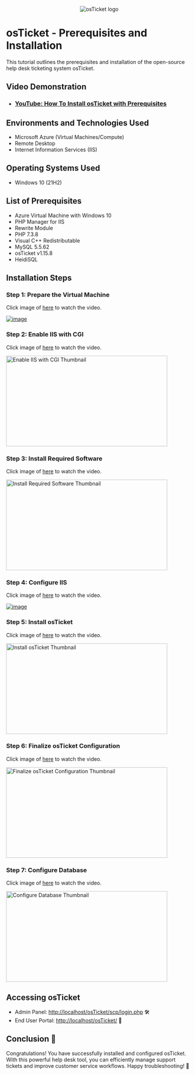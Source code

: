 <p align="center">
<img src="https://i.imgur.com/Clzj7Xs.png" alt="osTicket logo"/>
</p>

<h1>osTicket - Prerequisites and Installation</h1>
This tutorial outlines the prerequisites and installation of the open-source help desk ticketing system osTicket.<br />


<h2>Video Demonstration</h2>

- ### [YouTube: How To Install osTicket with Prerequisites](https://www.youtube.com)

<h2>Environments and Technologies Used</h2>

- Microsoft Azure (Virtual Machines/Compute)
- Remote Desktop
- Internet Information Services (IIS)

<h2>Operating Systems Used </h2>

- Windows 10</b> (21H2)

<h2>List of Prerequisites</h2>

- Azure Virtual Machine with Windows 10
- PHP Manager for IIS
- Rewrite Module
- PHP 7.3.8
- Visual C++ Redistributable
- MySQL 5.5.62
- osTicket v1.15.8
- HeidiSQL


<h2>Installation Steps</h2>

### Step 1: Prepare the Virtual Machine
<p>

Click image of <a href="https://youtu.be/6dKINyY88mE" target="_blank">here</a> to watch the video.
</p>
<a href="https://youtu.be/6dKINyY88mE" target="_blank">
   
![image](https://github.com/user-attachments/assets/667a9d98-9e7f-40cd-8e59-b1b9d98a5b40)
</a>


### Step 2: Enable IIS with CGI
<p>
Click image of <a href="https://www.youtube.com/watch?v=QGpSbkNHU64" target="_blank">here</a> to watch the video.
</p>
<a href="https://www.youtube.com/watch?v=QGpSbkNHU64" target="_blank">
    <img src="https://img.youtube.com/vi/QGpSbkNHU64/hqdefault.jpg" alt="Enable IIS with CGI Thumbnail" style="width:436px; height:245px;">
</a>

### Step 3: Install Required Software
<p>
Click image of <a href="https://www.youtube.com/watch?v=XW3_hLmNqw4" target="_blank">here</a> to watch the video.
</p>
<a href="https://www.youtube.com/watch?v=XW3_hLmNqw4" target="_blank">
    <img src="https://img.youtube.com/vi/XW3_hLmNqw4/hqdefault.jpg" alt="Install Required Software Thumbnail" style="width:436px; height:245px;">
</a>

### Step 4: Configure IIS
<p>
Click image of <a href="https://youtu.be/1a53JY0bQhU" target="_blank">here</a> to watch the video.
</p>
<a href="https://youtu.be/1a53JY0bQhU" target="_blank">

![image](https://github.com/user-attachments/assets/eb9c8a31-5f83-475f-b2db-f138a2d27b90)
</a>

### Step 5: Install osTicket
<p>
Click image of <a href="https://www.youtube.com/watch?v=YOsfQ_rJHeg" target="_blank">here</a> to watch the video.
</p>
<a href="https://www.youtube.com/watch?v=YOsfQ_rJHeg" target="_blank">
    <img src="https://img.youtube.com/vi/YOsfQ_rJHeg/hqdefault.jpg" alt="Install osTicket Thumbnail" style="width:436px; height:245px;">
</a>

### Step 6: Finalize osTicket Configuration
<p>
Click image of <a href="https://www.youtube.com/watch?v=7MyEU8pb7wk" target="_blank">here</a> to watch the video.
</p>
<a href="https://www.youtube.com/watch?v=7MyEU8pb7wk" target="_blank">
    <img src="https://img.youtube.com/vi/7MyEU8pb7wk/hqdefault.jpg" alt="Finalize osTicket Configuration Thumbnail" style="width:436px; height:245px;">
</a>

### Step 7: Configure Database
<p>
Click image of <a href="https://www.youtube.com/watch?v=17qpEZ-EeKY" target="_blank">here</a> to watch the video.
</p>
<a href="https://www.youtube.com/watch?v=17qpEZ-EeKY" target="_blank">
    <img src="https://img.youtube.com/vi/17qpEZ-EeKY/hqdefault.jpg" alt="Configure Database Thumbnail" style="width:436px; height:245px;">
</a>

<h2>Accessing osTicket</h2>
<ul>
  <li>Admin Panel: <a href="http://localhost/osTicket/scp/login.php" target="_blank">http://localhost/osTicket/scp/login.php</a> 🛠️</li>
  <li>End User Portal: <a href="http://localhost/osTicket/" target="_blank">http://localhost/osTicket/</a> 🌟</li>
</ul>

<h2>Conclusion 🎉</h2>
<p>
Congratulations! You have successfully installed and configured osTicket. With this powerful help desk tool, you can efficiently manage support tickets and improve customer service workflows. Happy troubleshooting! 🚀
</p>
